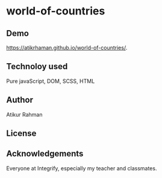 # world-of-countries

## Demo
https://atikrhaman.github.io/world-of-countries/.

## Technoloy used
Pure javaScript, DOM, SCSS, HTML

## Author
Atikur Rahman

## License

## Acknowledgements
Everyone at Integrify, especially my teacher and classmates.
